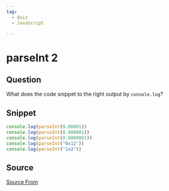 ```yaml
---
tag:
  - Quiz
  - JavaScript

---
```

  
# parseInt 2

## Question
What does the code snippet to the right output by `console.log`?

## Snippet
```js
console.log(parseInt(0.00001))
console.log(parseInt(0.000001))
console.log(parseInt(0.0000001))
console.log(parseInt("0x12"))
console.log(parseInt("1e2"))
```
    


##  Source
[Source From](https://bigfrontend.dev/quiz/parseInt-2)

  